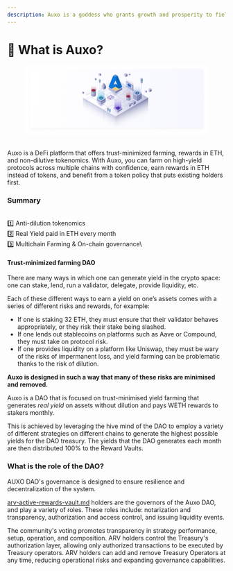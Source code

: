 ```yaml
---
description: Auxo is a goddess who grants growth and prosperity to fields.
---
```


# 📖 What is Auxo?

<figure><img src="../.gitbook/assets/AUXO.jpeg" alt=""><figcaption></figcaption></figure>

\
Auxo is a DeFi platform that offers trust-minimized farming, rewards in ETH, and non-dilutive tokenomics. With Auxo, you can farm on high-yield protocols across multiple chains with confidence, earn rewards in ETH instead of tokens, and benefit from a token policy that puts existing holders first.

### Summary

\
1️⃣  Anti-dilution tokenomics\
2️⃣  Real Yield paid in ETH every month\
3️⃣  Multichain Farming & On-chain governance\


#### Trust-minimized farming DAO

There are many ways in which one can generate yield in the crypto space: one can stake, lend, run a validator, delegate, provide liquidity, etc.

Each of these different ways to earn a yield on one’s assets comes with a series of different risks and rewards, for example:&#x20;

* If one is staking 32 ETH, they must ensure that their validator behaves appropriately, or they risk their stake being slashed.&#x20;
* If one lends out stablecoins on platforms such as Aave or Compound, they must take on protocol risk.&#x20;
* If one provides liquidity on a platform like Uniswap, they must be wary of the risks of impermanent loss, and yield farming can be problematic thanks to the risk of dilution.

**Auxo is designed in such a way that many of these risks are minimised and removed.**

Auxo is a DAO that is focused on trust-minimised yield farming that generates _real yield_ on assets without dilution and pays WETH rewards to stakers monthly.

This is achieved by leveraging the hive mind of the DAO to employ a variety of different strategies on different chains to generate the highest possible yields for the DAO treasury. The yields that the DAO generates each month are then distributed 100% to the Reward Vaults.

### **What is the role of the DAO?**

AUXO DAO's governance is designed to ensure resilience and decentralization of the system.&#x20;

[arv-active-rewards-vault.md](../products-and-services/rewards-vaults/arv-active-rewards-vault.md "mention") holders are the governors of the Auxo DAO, and play a variety of roles. These roles include: notarization and transparency, authorization and access control, and issuing liquidity events.&#x20;

The community's voting promotes transparency in strategy performance, setup, operation, and composition. ARV holders control the Treasury's authorization layer, allowing only authorized transactions to be executed by Treasury operators. ARV holders can add and remove Treasury Operators at any time, reducing operational risks and expanding governance capabilities.
